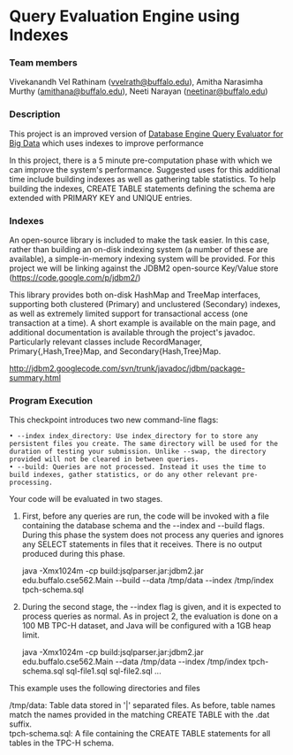 Query Evaluation Engine using Indexes 
==============================

### Team members

Vivekanandh Vel Rathinam (vvelrath@buffalo.edu), Amitha Narasimha Murthy (amithana@buffalo.edu), 
Neeti Narayan (neetinar@buffalo.edu)

### Description

This project is an improved version of [Database Engine Query Evaluator for Big Data](https://github.com/vvelrath/Database-Query-Evalution-Engine-for-Big-Data) which uses indexes to improve performance

In this project, there is a 5 minute pre-computation phase with which we can improve the system's performance. Suggested uses for this additional time include building indexes as well as gathering table statistics. To help building the indexes, CREATE TABLE statements defining the schema are extended with PRIMARY KEY and UNIQUE entries.

### Indexes

An open-source library is included to make the task easier. In this case, rather than building an on-disk indexing system (a number of these are available), a simple-in-memory indexing system will be provided. For this project we will be linking against the JDBM2 open-source Key/Value store                              (https://code.google.com/p/jdbm2/)

This library provides both on-disk HashMap and TreeMap interfaces, supporting both clustered (Primary) and unclustered (Secondary) indexes, as well as extremely limited support for transactional access (one transaction at a time). A short example is available on the main page, and additional documentation is available through the project's javadoc. Particularly relevant classes include RecordManager, Primary{,Hash,Tree}Map, and Secondary{Hash,Tree}Map.

http://jdbm2.googlecode.com/svn/trunk/javadoc/jdbm/package-summary.html

### Program Execution

This checkpoint introduces two new command-line flags:

	• --index index_directory: Use index_directory for to store any persistent files you create. The same directory will be used for the duration of testing your submission. Unlike --swap, the directory provided will not be cleared in between queries.
	• --build: Queries are not processed. Instead it uses the time to build indexes, gather statistics, or do any other relevant pre-processing.
	
Your code will be evaluated in two stages.

1) First, before any queries are run, the code will be invoked with a file containing the database schema and the --index and --build flags. During this phase the system does not process any queries and ignores any SELECT statements in files that it receives. There is no output produced during this phase. 

	java -Xmx1024m -cp build:jsqlparser.jar:jdbm2.jar edu.buffalo.cse562.Main --build --data /tmp/data --index /tmp/index tpch-schema.sql
	
2) During the second stage, the --index flag is given, and it is expected to process queries as normal. As in project 2, the evaluation is done on a 100 MB TPC-H dataset, and Java will be configured with a 1GB heap limit.

	java -Xmx1024m -cp build:jsqlparser.jar:jdbm2.jar edu.buffalo.cse562.Main --data /tmp/data --index /tmp/index tpch-schema.sql sql-file1.sql sql-file2.sql ...

This example uses the following directories and files

/tmp/data: Table data stored in '|' separated files. As before, table names match the names provided in the matching CREATE TABLE with the .dat suffix.                                                        
tpch-schema.sql: A file containing the CREATE TABLE statements for all tables in the TPC-H schema.